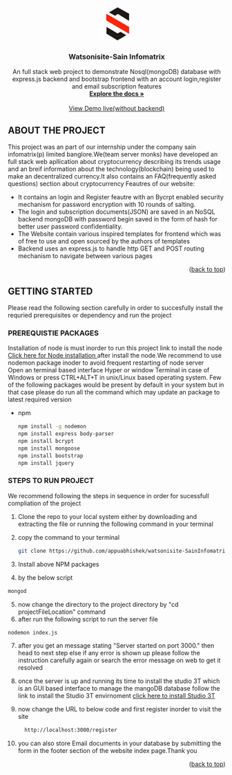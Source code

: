 
<!-- PROJECT LOGO -->
<a name="readme-top"></a>
<br />
<div align="center">
  <a href="https://github.com/othneildrew/Best-README-Template">
    <img src="assets/img/sain.jpg" alt="Logo" width="80" height="80">
  </a>

  <h3 align="center">Watsonisite-Sain Infomatrix</h3>

  <p align="center">
  An full stack web project to demonstrate Nosql(mongoDB) database with express.js backend and bootstrap frontend with an account login,register and email subscription features 
    <br />
    <a href="https://github.com/appuabhishek/watsonisite-SainInfomatrix"><strong>Explore the docs »</strong></a>
    <br />
    <br />
    <a href="https://appuabhishek.github.io/watsonisite-SainInfomatrix/#">View Demo live(without backend)</a>
    
   </p>
</div>



<!-- ABOUT THE PROJECT -->
## ABOUT THE PROJECT
This project was an part of our internship under the company sain infomatrix(p) limited banglore.We(team server monks) have developed an full stack web 
apllication about cryptocurrency describing its trends usage and an breif information about the technology(blockchain) 
being used to make an decentralized currency.It also contains an FAQ(frequently asked questions) section about cryptocurrency
Feautres of our website:
* It contains an login and Register feautre with an Bycrpt enabled security mechanism for password encryption with 10 rounds of salting. 
* The login and subscription documents(JSON) are saved in an NoSQL backend mongoDB with password begin saved in the form of hash for better user password confidentiality.
* The Website contain various inspired templates for frontend which was of free to use and open sourced by the authors of templates
* Backend uses an express.js to handle http GET and POST routing mechanism to navigate between various pages


<p align="right">(<a href="#readme-top">back to top</a>)</p>



<!-- GETTING STARTED -->
## GETTING STARTED

Please read the following section carefully in order to succesfully install the requried prerequisites or dependency and run the project 

### PREREQUISTIE PACKAGES
Installation of node is must inorder to run this project 
link to install the node 
 <a href="https://nodejs.org/en/">Click here for Node installation </a>
 after install the node.We recommend to use nodemon package inoder to avoid frequent restarting of node server
 <br>
Open an terminal based interface Hyper or window Terminal in case of Windows or press CTRL+ALT+T in unix/Linux based operating system.
Few of the following packages would be present by default in your system but in that case please do run all the command which may update an package to latest required version
* npm
  ```sh
  npm install -g nodemon
  npm install express body-parser 
  npm install bcrypt
  npm install mongoose
  npm install bootstrap
  npm install jquery
  ```
### STEPS TO RUN PROJECT

We recommend following the steps in sequence in order for sucessfull compliation of the project

1. Clone the repo to your local system either by downloading and extracting the file or running the following command in your terminal
2. copy the command to your terminal
   ```sh
   git clone https://github.com/appuabhishek/watsonisite-SainInfomatrix.git
   ```
3. Install above NPM packages
   
4.  by the below script
   ```js
   mongod
   ```
 5. now change the directory to the project directory by "cd projectFileLocation" command
 6. after run the following script to run the server file 
   ```sh
   nodemon index.js
   ```
7. after you get an message stating "Server started on port 3000." then head to next step else if any error is shown up please follow the instruction carefully again or search the error message on web to get it resolved

8. once the server is up and running its time to install the studio 3T which is an GUI based interface to manage the mangoDB database
   follow the link to install the Studio 3T envirnoment
   <a href="https://studio3t.com/download/?utm_source=adwords&utm_medium=ppc&utm_term=robo%203t&utm_campaign=Leads-Search-244&hsa_net=adwords&hsa_ad=619444943708&hsa_src=g&hsa_ver=3&hsa_grp=140364594443&hsa_acc=1756351187&hsa_tgt=kwd-911792479424&hsa_mt=p&hsa_kw=robo%203t&hsa_cam=10444498727&gclid=Cj0KCQjwsrWZBhC4ARIsAGGUJur0QOOysaFaboE6ukfXbU0hQZfkdPi1WRJEtQJVGd99YkcxqhIe9vsaApZkEALw_wcB">click here to install Studio 3T</a>

9. now change the URL to below code and first register inorder to visit the site
    ```sh
      http://localhost:3000/register
   ```
10. you can also store Email documents in your database by submitting the form in the footer section of the website index page.Thank you 


<p align="right">(<a href="#readme-top">back to top</a>)</p>
  


